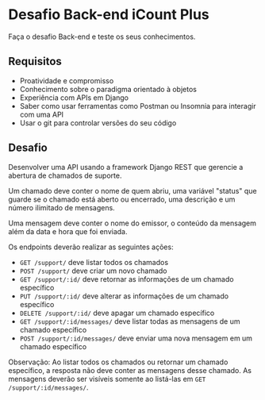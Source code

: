 # Desafio Back-end iCount Plus

Faça o desafio Back-end e teste os seus conhecimentos.

## Requisitos

- Proatividade e compromisso
- Conhecimento sobre o paradigma orientado à objetos
- Experiência com APIs em Django
- Saber como usar ferramentas como Postman ou Insomnia para interagir com uma API
- Usar o git para controlar versões do seu código

## Desafio

Desenvolver uma API usando a framework Django REST que gerencie a abertura de chamados de suporte.

Um chamado deve conter o nome de quem abriu, uma variável "status" que guarde se o chamado está aberto ou encerrado, uma descrição e um número ilimitado de mensagens.

Uma mensagem deve conter o nome do emissor, o conteúdo da mensagem além da data e hora que foi enviada.

Os endpoints deverão realizar as seguintes ações:

- `GET /support/` deve listar todos os chamados
- `POST /support/` deve criar um novo chamado
- `GET /support/:id/` deve retornar as informações de um chamado específico
- `PUT /support/:id/` deve alterar as informações de um chamado específico
- `DELETE /support/:id/` deve apagar um chamado específico
- `GET /support/:id/messages/` deve listar todas as mensagens de um chamado específico
- `POST /support/:id/messages/` deve enviar uma nova mensagem em um chamado específico

Observação: Ao listar todos os chamados ou retornar um chamado específico, a resposta não deve conter as mensagens desse chamado. As mensagens deverão ser visíveis somente ao listá-las em `GET /support/:id/messages/`.
